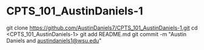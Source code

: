 # CPTS_101_AustinDaniels-1
git clone <https://github.com/AustinDaniels7/CPTS_101_AustinDaniels-1.git>
cd <CPTS_101_AustinDaniels-1>
git add README.md
git commit -m "Austin Daniels and austindaniels1@wsu.edu"
